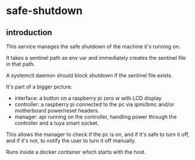 # safe-shutdown

## introduction
This service manages the safe shutdown of the machine it's running on.

It takes a sentinel path as env var and immediately creates the sentinel file in that path.

A systemctl daemon should block shutdown if the sentinel file exists.


It's part of a bigger picture:

- interface: a button on a raspberry pi zero w with LCD display
- controller: a raspberry pi connected to the pc via ipmi/bmc and/or motherboard power/reset headers.
- manager: api running on the controller, handling power through the controller and a tuya smart socket.

This allows the manager to check if the pc is on, and if it's safe to turn it off, and if it's not, to notify the user to turn it off manually.

Runs inside a docker container which starts with the host.